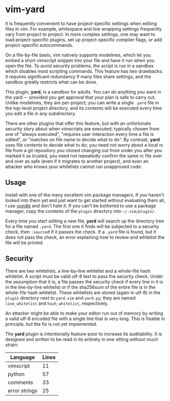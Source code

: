 # vim-yard

It is frequently convenient to have project-specific settings when editing
files in vim. For example, whitespace and line wrapping settings frequently
vary from project to project. In more complex settings, one may want to load
project-specific plugins, set up project-specific compiler flags, or add
project-specific autocommands.

On a file-by-file basis, vim natively supports modelines, which let you embed a
short vimscript snippet into your file and have it run when you open the file.
To avoid security problems, the script is run in a sandbox which disables most
scripting commands. This feature has two drawbacks: it requires significant
redundancy if many files share settings, and the sandbox greatly restricts what
can be done.

This plugin, **yard**, is a sandbox for adults. You can do anything you want in
the yard -- provided you get approval that your plan is safe to carry out.
Unlike modelines, they are per-project; you can write a single `.yard` file in
the top-level project directory, and its contents will be executed every time
you edit a file in any subdirectory.

There are other plugins that offer this feature, but with an unfortunate
security story about when vimscripts are executed; typically chosen from one of
"always executed", "requires user interaction every time a file is edited", or
"matches on file name to decide what to do". By contrast, **yard** uses file
*contents* to decide what to do; you need not worry about a local rc file from
a git repository you cloned changing out from under you after you marked it as
trusted, you need not repeatedly confirm the same rc file over and over as safe
(even if it migrates to another project), and even an attacker who knows your
whitelists cannot run unapproved code.

## Usage

Install with one of the many excellent vim package managers. If you haven't
looked into them yet and just want to get started without evaluating them all,
I use [vundle](https://github.com/VundleVim/Vundle.vim) and don't hate it. If
you can't be bothered to use a package manager, copy the contents of the
`plugin` directory into `~/.vim/plugin/`.

Every time you start editing a new file, **yard** will search up the directory
tree for a file named `.yard`. The first one it finds will be subjected to a
security check, then `:source`d if it passes the check. If a `.yard` file is
found, but it does not pass the check, an error explaining how to review and
whitelist the file will be printed.

## Security

There are two whitelists, a line-by-line whitelist and a whole-file hash
whitelist. A script must be valid utf-8 text to pass the security check. Under
the assumption that it is, a file passes the security check if every line in it
is in the line-by-line whitelist or if the sha256sum of the entire file is in
the whole-file hash whitelist. These whitelists are stored (again in utf-8) in
the `plugin` directory next to `yard.vim` and `yard.py`; they are named
`line_whitelist` and `hash_whitelist`, respectively.

An attacker might be able to make your editor run out of memory by writing a
valid utf-8 encoded file with a single line that is very long. This is fixable
in principle, but the fix is not yet implemented.

The **yard** plugin is intentionally feature-poor to increase its auditability.
It is designed and written to be read in its entirety in one sitting without
much strain:

| Language | Lines |
| -------- | ----- |
| vimscript | 11 |
| python | 57 |
| comments | 33 |
| error strings | 25 |
